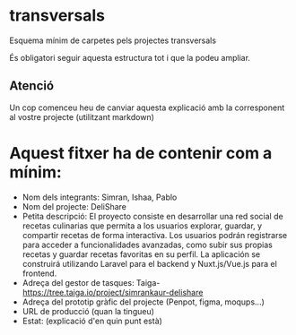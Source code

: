 # transversals
Esquema mínim de carpetes pels projectes transversals

És obligatori seguir aquesta estructura tot i que la podeu ampliar.

## Atenció
Un cop comenceu heu de canviar aquesta explicació amb la corresponent al vostre projecte (utilitzant markdown)

# Aquest fitxer ha de contenir com a mínim:
 * Nom dels integrants: Simran, Ishaa, Pablo
 * Nom del projecte: DeliShare
 * Petita descripció:  El proyecto consiste en desarrollar una red social de recetas culinarias que permita a los usuarios explorar, guardar, y compartir recetas de forma interactiva. Los usuarios podrán registrarse para acceder a funcionalidades avanzadas, como subir sus propias recetas y guardar recetas favoritas en su perfil. La aplicación se construirá utilizando Laravel para el backend y Nuxt.js/Vue.js para el frontend.
 * Adreça del gestor de tasques: Taiga- https://tree.taiga.io/project/simrankaur-delishare
 * Adreça del prototip gràfic del projecte (Penpot, figma, moqups...)
 * URL de producció (quan la tingueu)
 * Estat: (explicació d'en quin punt està)
